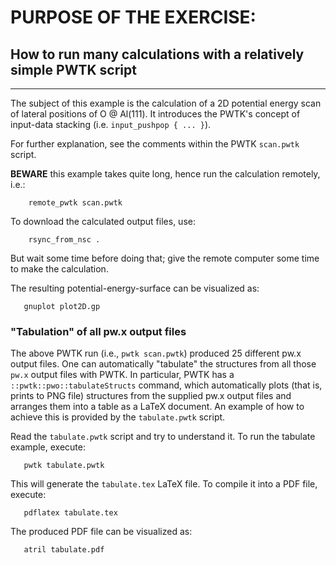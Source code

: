 # PURPOSE OF THE EXERCISE:
## How to run many calculations with a relatively simple PWTK script
--------------------------------------------------------------------

The subject of this example is the calculation of a 2D potential
energy scan of lateral positions of O @ Al(111). It introduces the
PWTK's concept of input-data stacking (i.e. `input_pushpop { ... }`).

For further explanation, see the comments within the PWTK `scan.pwtk`
script. 

**BEWARE** this example takes quite long, hence run the calculation
remotely, i.e.:

        remote_pwtk scan.pwtk
        
To download the calculated output files, use:
	
	    rsync_from_nsc .
		
But wait some time before doing that; give the remote computer
some time to make the calculation.

The resulting potential-energy-surface can be visualized as:

       gnuplot plot2D.gp
       
       
### "Tabulation" of all pw.x output files

The above PWTK run (i.e., `pwtk scan.pwtk`) produced 25 different pw.x
output files. One can automatically "tabulate" the structures from all
those `pw.x` output files with PWTK. In particular, PWTK has a
`::pwtk::pwo::tabulateStructs` command, which automatically plots
(that is, prints to PNG file) structures from the supplied pw.x output
files and arranges them into a table as a LaTeX document. An example
of how to achieve this is provided by the `tabulate.pwtk` script. 

Read the `tabulate.pwtk` script and try to understand it. To run the
tabulate example, execute:
     
       pwtk tabulate.pwtk
       
This will generate the `tabulate.tex` LaTeX file. To compile it into a
PDF file, execute:

       pdflatex tabulate.tex
       
The produced PDF file can be visualized as:

       atril tabulate.pdf



